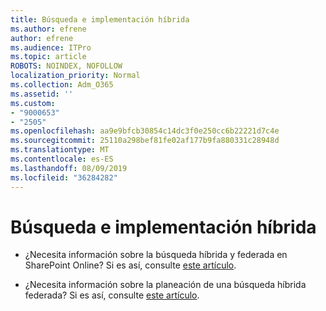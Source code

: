 ```yaml
---
title: Búsqueda e implementación híbrida
ms.author: efrene
author: efrene
ms.audience: ITPro
ms.topic: article
ROBOTS: NOINDEX, NOFOLLOW
localization_priority: Normal
ms.collection: Adm_O365
ms.assetid: ''
ms.custom:
- "9000653"
- "2505"
ms.openlocfilehash: aa9e9bfcb30854c14dc3f0e250cc6b22221d7c4e
ms.sourcegitcommit: 25110a298bef81fe02af177b9fa880331c28948d
ms.translationtype: MT
ms.contentlocale: es-ES
ms.lasthandoff: 08/09/2019
ms.locfileid: "36284282"
---
```

# <a name="search-and-hybrid"></a>Búsqueda e implementación híbrida

- ¿Necesita información sobre la búsqueda híbrida y federada en SharePoint Online? Si es así, consulte [este artículo](https://docs.microsoft.com/sharepoint/hybrid/hybrid-search-in-sharepoint).

- ¿Necesita información sobre la planeación de una búsqueda híbrida federada?  Si es así, consulte [este artículo](https://docs.microsoft.com/sharepoint/hybrid/plan-hybrid-federated-search).



